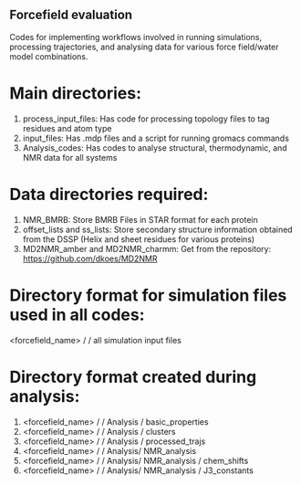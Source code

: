 ## Forcefield evaluation
Codes for implementing workflows involved in running simulations, processing trajectories, and analysing data for various force field/water model combinations.

# Main directories: 
1. process_input_files: Has code for processing topology files to tag residues and atom type
2. input_files: Has .mdp files and a script for running gromacs commands
3. Analysis_codes: Has codes to analyse structural, thermodynamic, and NMR data for all systems

# Data directories required:
1. NMR_BMRB: Store BMRB Files in STAR format for each protein
2. offset_lists and ss_lists: Store secondary structure information obtained from the DSSP (Helix and sheet residues for various proteins)
3. MD2NMR_amber and MD2NMR_charmm: Get from the repository: https://github.com/dkoes/MD2NMR 

# Directory format for simulation files used in all codes:

<forcefield_name> / <pdbid> / all simulation input files 

# Directory format created during analysis:

1. <forcefield_name> / <pdbid> / Analysis / basic_properties
2. <forcefield_name> / <pdbid> / Analysis / clusters
3. <forcefield_name> / <pdbid> / Analysis / processed_trajs
4. <forcefield_name> / <pdbid> / Analysis/ NMR_analysis
5. <forcefield_name> / <pdbid> / Analysis/ NMR_analysis / chem_shifts
6. <forcefield_name> / <pdbid> / Analysis/ NMR_analysis / J3_constants
                                       

   
